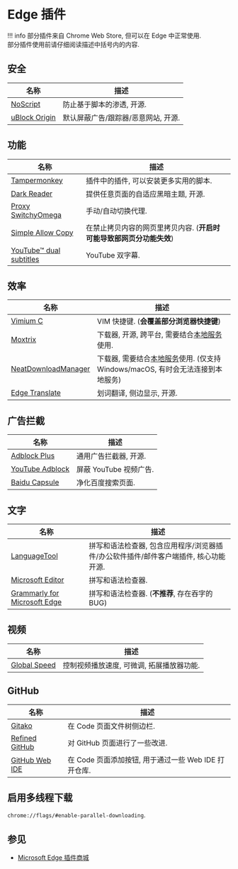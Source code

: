 # Edge 插件

!!! info
    部分插件来自 Chrome Web Store, 但可以在 Edge 中正常使用.  
    部分插件使用前请仔细阅读描述中括号内的内容.  

## 安全

| 名称            | 描述                                |
| --------------- | ----------------------------------- |
| [NoScript]      | 防止基于脚本的渗透, 开源.           |
| [uBlock Origin] | 默认屏蔽广告/跟踪器/恶意网站, 开源. |

[NoScript]:      https://microsoftedge.microsoft.com/addons/detail/noscript/debdhlbmgmkkfjpcglcbjadbhhekgfjh?hl=en-US
[uBlock Origin]: https://microsoftedge.microsoft.com/addons/detail/ublock-origin/odfafepnkmbhccpbejgmiehpchacaeak

## 功能

| 名称                      | 描述                                                                 |
| ------------------------- | -------------------------------------------------------------------- |
| [Tampermonkey]            | 插件中的插件, 可以安装更多实用的脚本.                                |
| [Dark Reader]             | 提供任意页面的自适应黑暗主题, 开源.                                  |
| [Proxy SwitchyOmega]      | 手动/自动切换代理.                                                   |
| [Simple Allow Copy]       | 在禁止拷贝内容的网页里拷贝内容. (**开启时可能导致部网页分功能失效**) |
| [YouTube™ dual subtitles] | YouTube 双字幕.                                                      |

[Tampermonkey]:            https://microsoftedge.microsoft.com/addons/detail/iikmkjmpaadaobahmlepeloendn
[Dark Reader]:             https://microsoftedge.microsoft.com/addons/detail/dark-reader/ifoakfbpdcdoeenechcleahebpi
[Proxy SwitchyOmega]:      https://microsoftedge.microsoft.com/addons/detail/proxy-switchyomega/fdbloeknjpnloaggplaobopplkd
[Simple Allow Copy]:       https://microsoftedge.microsoft.com/addons/detail/simple-allow-copy/kkemgiffjdndikokhpoecoloebgeibde
[YouTube™ dual subtitles]: https://microsoftedge.microsoft.com/addons/detail/youtube%E2%84%A2-dual-subtitles/kicjdgmlfepkcglkdcaalgikoaphdbbp

## 效率

| 名称                  | 描述                                                                                                      |
| --------------------- | --------------------------------------------------------------------------------------------------------- |
| [Vimium C]            | VIM 快捷键. (**会覆盖部分浏览器快捷键**)                                                                  |
| [Moxtrix]             | 下载器, 开源, 跨平台, 需要结合[本地服务](https://github.com/agalwood/Motrix)使用.                         |
| [NeatDownloadManager] | 下载器, 需要结合[本地服务](https://www.neatdownloadmanager.com/index.php/en/)使用. (仅支持 Windows/macOS, 有时会无法连接到本地服务) |
| [Edge Translate]      | 划词翻译, 侧边显示, 开源.                                                                                 |

[Vimium C]:            https://microsoftedge.microsoft.com/addons/detail/aibcglbfblnogfjhbcmmpobjhnomhcdo
[Moxtrix]:             https://microsoftedge.microsoft.com/addons/detail/moxtrix-webextension/cippeolfnaoolpljklgcccckmilehbfg
[NeatDownloadManager]: https://microsoftedge.microsoft.com/addons/detail/neatdownloadmanager-exten/pbghcbaeehloijjcebiflemhcebmlnke
[Edge Translate]:      https://microsoftedge.microsoft.com/addons/detail/edge-translate/bfdogplmndidlpjfhoijckpakkdjkkil

## 广告拦截

| 名称              | 描述                   |
| ----------------- | ---------------------- |
| [Adblock Plus]    | 通用广告拦截器, 开源.  |
| [YouTube Adblock] | 屏蔽 YouTube 视频广告. |
| [Baidu Capsule]   | 净化百度搜索页面.      |

[Adblock Plus]:    https://microsoftedge.microsoft.com/addons/detail/gmgoamodcdcjnbaobigkjelfplakmdhh
[YouTube Adblock]: https://microsoftedge.microsoft.com/addons/detail/bbocfgcdelebeaboidkmglbdkimdpojb
[Baidu Capsule]:   https://microsoftedge.microsoft.com/addons/detail/%E7%99%BE%E5%BA%A6%E8%8D%AF%E4%B8%B8-baidu-capsule/hbljbaljilkocckmkgdjghgjaidnkdlc

## 文字

| 名称                           | 描述                                                                                 |
| ------------------------------ | ------------------------------------------------------------------------------------ |
| [LanguageTool]                 | 拼写和语法检查器, 包含应用程序/浏览器插件/办公软件插件/邮件客户端插件, 核心功能开源. |
| [Microsoft Editor]             | 拼写和语法检查器.                                                                    |
| [Grammarly for Microsoft Edge] | 拼写和语法检查器. (**不推荐**, 存在吞字的 BUG)                                       |

[LanguageTool]:                 https://microsoftedge.microsoft.com/addons/detail/grammar-spell-checker-%E2%80%94/hfjadhjooeceemgojogkhlppanjkbobc
[Microsoft Editor]:             https://microsoftedge.microsoft.com/addons/detail/microsoft-editor-spellin/hokifickgkhplphjiodbggjmoafhignh
[Grammarly for Microsoft Edge]: https://microsoftedge.microsoft.com/addons/detail/grammarly-grammar-checke/cnlefmmeadmemmdciolhbnfeacpdfbkd

## 视频

| 名称                        | 描述                                      |
| --------------------------- | ----------------------------------------- |
| [Global Speed]              | 控制视频播放速度, 可微调, 拓展播放器功能. |

[Global Speed]:              https://microsoftedge.microsoft.com/addons/detail/global-speed/mjhlabbcmjflkpjknnicihkfnmbdfced

## GitHub

| 名称             | 描述                                                 |
| ---------------- | ---------------------------------------------------- |
| [Gitako]         | 在 Code 页面文件树侧边栏.                            |
| [Refined GitHub] | 对 GitHub 页面进行了一些改进.                        |
| [GitHub Web IDE] | 在 Code 页面添加按钮, 用于通过一些 Web IDE 打开仓库. |

[Gitako]:         https://microsoftedge.microsoft.com/addons/detail/alpoloddcggjhakjemghahlkofjekbca
[Refined GitHub]: https://chrome.google.com/webstore/detail/refined-github/hlepfoohegkhhmjieoechaddaejaokhf
[GitHub Web IDE]: https://microsoftedge.microsoft.com/addons/detail/github-web-ide/akjbkjciknacicbnkfjbnlaeednpadcf

## 启用多线程下载

`chrome://flags/#enable-parallel-downloading`.  

## 参见

- [Microsoft Edge 插件商城](https://microsoftedge.microsoft.com/addons/Microsoft-Edge-Extensions-Home)
